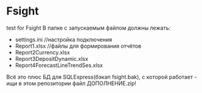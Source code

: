 # Fsight
test for Fsight
В папке с запускаемым файлом должны лежать:
- settings.ini    //настройка подключения
- Report1.xlsx    //файлы для формирования отчётов
- Report2Currency.xlsx
- Report3DepositDynamic.xlsx
- Report4ForecastLineTrendSes.xlsx

Всё это плюс БД для SQLExpress(бэкап fsight.bak), с которой работает - ищи в этом репозитории файл ДОПОЛНЕНИЕ.zip!

